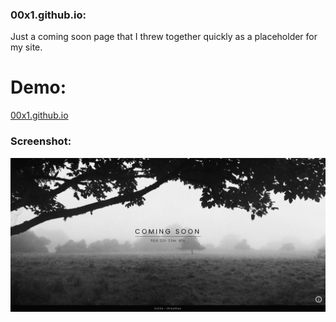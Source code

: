 ### 00x1.github.io:
Just a coming soon page that I threw together quickly as a placeholder for my site.

# Demo:
<a href="https://00x1.github.io">00x1.github.io</a>

### Screenshot:
![Screenshot of my Coming Soon Page](./assets/img/coming-soon-page-screenshot.png "Screenshot of my Coming Soon Page")
